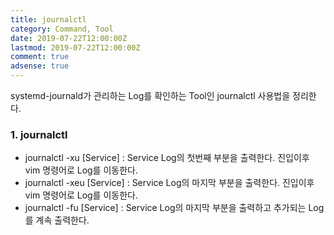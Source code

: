 ```yaml
---
title: journalctl
category: Command, Tool
date: 2019-07-22T12:00:00Z
lastmod: 2019-07-22T12:00:00Z
comment: true
adsense: true
---
```


systemd-journald가 관리하는 Log를 확인하는 Tool인 journalctl 사용법을 정리한다.

### 1. journalctl

* journalctl -xu [Service] : Service Log의 첫번째 부분을 출력한다. 진입이후 vim 명령어로 Log를 이동한다.
* journalctl -xeu [Service] : Service Log의 마지막 부분을 출력한다. 진입이후 vim 명령어로 Log를 이동한다.
* journalctl -fu [Service] : Service Log의 마지막 부분을 출력하고 추가되는 Log를 계속 출력한다.
